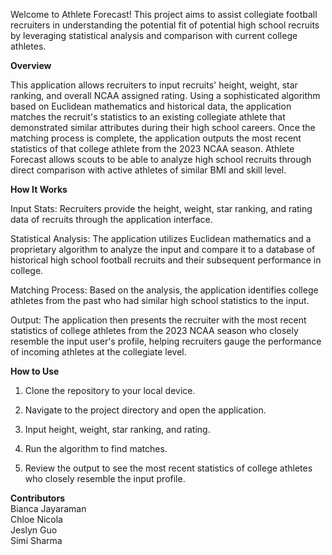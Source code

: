 Welcome to Athlete Forecast!
This project aims to assist collegiate football recruiters in understanding the potential fit of potential high school recruits by leveraging statistical
analysis and comparison with current college athletes.

**Overview**  

This application allows recruiters to input recruits' height, weight, star ranking, and overall NCAA assigned rating. 
Using a sophisticated algorithm based on Euclidean mathematics and historical data, the application matches the recruit's statistics to an existing collegiate athlete 
that demonstrated similar attributes during their high school careers. 
Once the matching process is complete, the application outputs the most recent statistics of that college athlete from the
2023 NCAA season. Athlete Forecast allows scouts to be able to analyze high school recruits through direct comparison with active athletes of similar BMI and skill level.

**How It Works**  

Input Stats: Recruiters provide the height, weight, star ranking, and rating data of recruits through the application interface.  

Statistical Analysis: The application utilizes Euclidean mathematics and a proprietary algorithm to analyze the input and compare it to a database of historical high school football recruits and their subsequent performance in college.  

Matching Process: Based on the analysis, the application identifies college athletes from the past who had similar high school statistics to the input.

Output: The application then presents the recruiter with the most recent statistics of college athletes from the 2023 NCAA season who closely resemble the input user's profile, helping recruiters gauge the performance of incoming athletes at the collegiate level.  

**How to Use**  

1. Clone the repository to your local device.  

2. Navigate to the project directory and open the application.  

3. Input height, weight, star ranking, and rating.  

4. Run the algorithm to find matches.  

5. Review the output to see the most recent statistics of college athletes who closely resemble the input profile.

**Contributors**  
Bianca Jayaraman  
Chloe Nicola  
Jeslyn Guo  
Simi Sharma   





